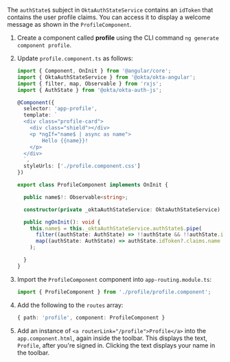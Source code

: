 The `authState$` subject in `OktaAuthStateService` contains an `idToken` that contains the user profile claims. You can access it to display a welcome message as shown in the `ProfileComponent`.

1. Create a component called **profile** using the CLI command `ng generate component profile`.

2. Update `profile.component.ts` as follows:

   ```ts
   import { Component, OnInit } from '@angular/core';
   import { OktaAuthStateService } from '@okta/okta-angular';
   import { filter, map, Observable } from 'rxjs';
   import { AuthState } from '@okta/okta-auth-js';

   @Component({
     selector: 'app-profile',
     template: `
     <div class="profile-card">
       <div class="shield"></div>
       <p *ngIf="name$ | async as name">
           Hello {{name}}!
       </p>
     </div>
     `,
     styleUrls: ['./profile.component.css']
   })

   export class ProfileComponent implements OnInit {

     public name$!: Observable<string>;

     constructor(private _oktaAuthStateService: OktaAuthStateService) { }

     public ngOnInit(): void {
       this.name$ = this._oktaAuthStateService.authState$.pipe(
         filter((authState: AuthState) => !!authState && !!authState.isAuthenticated),
         map((authState: AuthState) => authState.idToken?.claims.name ?? '')
       );

     }
   }
   ```

3. Import the `ProfileComponent` component into `app-routing.module.ts`:

    ```typescript
    import { ProfileComponent } from './profile/profile.component';
    ```

4. Add the following to the `routes` array:

    ```typescript
    { path: 'profile', component: ProfileComponent }
    ```

5. Add an instance of `<a routerLink="/profile">Profile</a>` into the `app.component.html`, again inside the toolbar. This displays the text, `Profile`, after you're signed in. Clicking the text displays your name in the toolbar.
